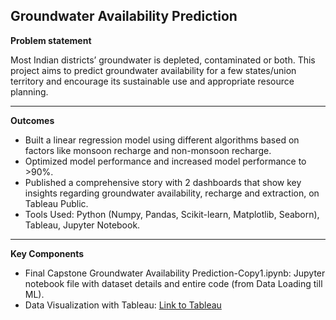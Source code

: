 **Groundwater Availability Prediction**
-----------------------------------------
**Problem statement**

Most Indian districts’ groundwater is depleted, contaminated or both. This project aims to predict groundwater availability for a few states/union territory and encourage its sustainable use and appropriate resource planning.
_________________________________________
**Outcomes**
- Built a linear regression model using different algorithms based on factors like monsoon recharge and non-monsoon recharge. 
- Optimized model performance and increased model performance to >90%. 
- Published a comprehensive story with 2 dashboards that show key insights regarding groundwater availability, recharge and extraction, on Tableau Public. 
- Tools Used: Python (Numpy, Pandas, Scikit-learn, Matplotlib, Seaborn), Tableau, Jupyter Notebook.
___________________________________________
**Key Components**
- Final Capstone Groundwater Availability Prediction-Copy1.ipynb: Jupyter notebook file with dataset details and entire code (from Data Loading till ML).
- Data Visualization with Tableau: [Link to Tableau](https://public.tableau.com/views/Capstone_GWPrediction_KeyInsights/GWStory?:language=en-US&publish=yes&:sid=&:redirect=auth&:display_count=n&:origin=viz_share_link)
